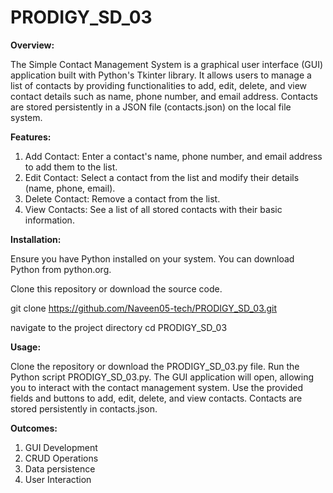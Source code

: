 # PRODIGY_SD_03

**Overview:**

The Simple Contact Management System is a graphical user interface (GUI) application built with Python's Tkinter library. It allows users to manage a list of contacts by providing functionalities to add, edit, delete, and view contact details such as name, phone number, and email address. Contacts are stored persistently in a JSON file (contacts.json) on the local file system.

**Features:**

1. Add Contact: Enter a contact's name, phone number, and email address to add them to the list.
2. Edit Contact: Select a contact from the list and modify their details (name, phone, email).
3. Delete Contact: Remove a contact from the list.
4. View Contacts: See a list of all stored contacts with their basic information.

**Installation:**

Ensure you have Python installed on your system. You can download Python from python.org.

Clone this repository or download the source code.

git clone https://github.com/Naveen05-tech/PRODIGY_SD_03.git

navigate to the project directory cd PRODIGY_SD_03

**Usage:**

Clone the repository or download the PRODIGY_SD_03.py file.
Run the Python script PRODIGY_SD_03.py.
The GUI application will open, allowing you to interact with the contact management system.
Use the provided fields and buttons to add, edit, delete, and view contacts.
Contacts are stored persistently in contacts.json.

**Outcomes:**

1. GUI Development
2. CRUD Operations
3. Data persistence
4. User Interaction
